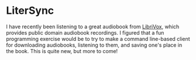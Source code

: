 # LiterSync
I have recently been listening to a great audiobook from [LibriVox](https://www.librivox.org), which provides public domain audiobook recordings. I figured that a fun programming exercise would be to try to make a command line-based client for downloading audiobooks, listening to them, and saving one's place in the book. This is quite new, but more to come!
